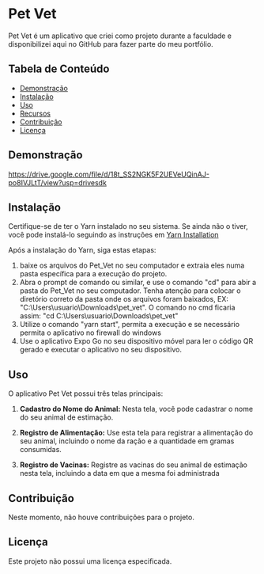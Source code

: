 # Pet Vet

Pet Vet é um aplicativo que criei como projeto durante a faculdade e disponibilizei aqui no GitHub para fazer parte do meu portfólio.

## Tabela de Conteúdo

- [Demonstração](#demonstração)
- [Instalação](#instalação)
- [Uso](#uso)
- [Recursos](#recursos)
- [Contribuição](#contribuição)
- [Licença](#licença)

## Demonstração

https://drive.google.com/file/d/18t_SS2NGK5F2UEVeUQinAJ-po8IVJLtT/view?usp=drivesdk

## Instalação

Certifique-se de ter o Yarn instalado no seu sistema. Se ainda não o tiver, você pode instalá-lo seguindo as instruções em [Yarn Installation](https://classic.yarnpkg.com/en/docs/install)

Após a instalação do Yarn, siga estas etapas:

1. baixe os arquivos do Pet_Vet no seu computador e extraia eles numa pasta específica para a execução do projeto.
2. Abra o prompt de comando ou similar, e use o comando "cd" para abir a pasta do Pet_Vet no seu computador. Tenha atenção para colocar o diretório correto da pasta onde os arquivos foram baixados, EX: "C:\Users\usuario\Downloads\pet_vet". O comando no cmd ficaria assim: "cd C:\Users\usuario\Downloads\pet_vet"
3. Utilize o comando "yarn start", permita a execução e se necessário permita o aplicativo no firewall do windows
4. Use o aplicativo Expo Go no seu dispositivo móvel para ler o código QR gerado e executar o aplicativo no seu dispositivo.

## Uso

O aplicativo Pet Vet possui três telas principais:

1. **Cadastro do Nome do Animal:** Nesta tela, você pode cadastrar o nome do seu animal de estimação.

2. **Registro de Alimentação:** Use esta tela para registrar a alimentação do seu animal, incluindo o nome da ração e a quantidade em gramas consumidas.

3. **Registro de Vacinas:** Registre as vacinas do seu animal de estimação nesta tela, incluindo a data em que a mesma foi administrada

## Contribuição

Neste momento, não houve contribuições para o projeto.

## Licença

Este projeto não possui uma licença especificada.
